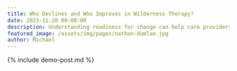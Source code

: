 ```yaml
---
title: Who Declines and Who Improves in Wilderness Therapy?
date: 2023-11-20 00:00:00
description: Understanding readiness for change can help care providers with treatment planning and family communication. The University of Rhode Island Change Assessment (URICA) is commonly used to measure readiness, but its design and language may be more suitable for adults than for adolescents. We examined the suitability of the URICA by exploring its psychometric properties with data from 119 youth who attended a live-in care program in Canada. A three-factor model (Precontemplation, Contemplation, and Action) using 16 of the original 32 items emerged as the most parsimonious approach. The results are discussed in the context of developmental and clinical issues. 
featured_image: /assets/img/pages/nathan-dumlao.jpg
author: Michael
---
```


{% include demo-post.md %}
